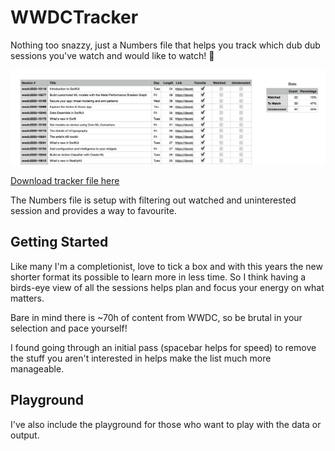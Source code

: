 # WWDCTracker

Nothing too snazzy, just a Numbers file that helps you track which dub dub sessions you've watch and would like to watch! 🚀

![Image of Numbers tracking document](./TrackerPreview.png)

[Download tracker file here](https://github.com/Matthewspear/WWDCTracker/releases/download/v1.0/WWDC20.numbers)

The Numbers file is setup with filtering out watched and uninterested session and provides a way to favourite.

## Getting Started

Like many I'm a completionist, love to tick a box and with this years the new shorter format its possible to learn more in less time. So I think having a birds-eye view of all the sessions helps plan and focus your energy on what matters.

Bare in mind there is ~70h of content from WWDC, so be brutal in your selection and pace yourself!

I found going through an initial pass (spacebar helps for speed) to remove the stuff you aren't interested in helps make the list much more manageable.

## Playground

I've also include the playground for those who want to play with the data or output.
